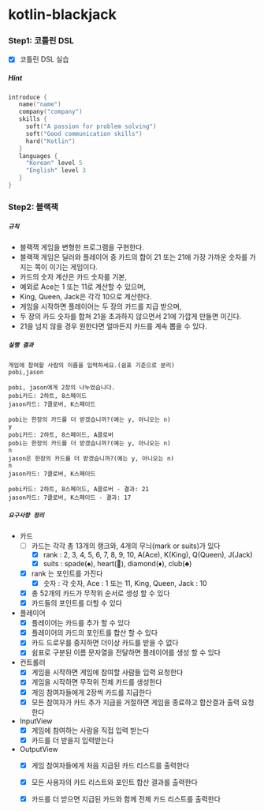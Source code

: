 # kotlin-blackjack

### Step1: 코틀린 DSL
- [x] 코틀린 DSL 실습

##### Hint
```kotlin
introduce {
   name("name")
   company("company")
   skills {
     soft("A passion for problem solving")
     soft("Good communication skills")
     hard("Kotlin")
   }
   languages {
     "Korean" level 5
     "English" level 3
   }
}
```

### Step2: 블랙잭

##### `규칙`
- 블랙잭 게임을 변형한 프로그램을 구현한다. 
- 블랙잭 게임은 딜러와 플레이어 중 카드의 합이 21 또는 21에 가장 가까운 숫자를 가지는 쪽이 이기는 게임이다.
- 카드의 숫자 계산은 카드 숫자를 기본, 
- 예외로 Ace는 1 또는 11로 계산할 수 있으며, 
- King, Queen, Jack은 각각 10으로 계산한다.
- 게임을 시작하면 플레이어는 두 장의 카드를 지급 받으며, 
- 두 장의 카드 숫자를 합쳐 21을 초과하지 않으면서 21에 가깝게 만들면 이긴다. 
- 21을 넘지 않을 경우 원한다면 얼마든지 카드를 계속 뽑을 수 있다.

##### `실행 결과`
```text
게임에 참여할 사람의 이름을 입력하세요.(쉼표 기준으로 분리)
pobi,jason

pobi, jason에게 2장의 나누었습니다.
pobi카드: 2하트, 8스페이드
jason카드: 7클로버, K스페이드

pobi는 한장의 카드를 더 받겠습니까?(예는 y, 아니오는 n)
y
pobi카드: 2하트, 8스페이드, A클로버
pobi는 한장의 카드를 더 받겠습니까?(예는 y, 아니오는 n)
n
jason은 한장의 카드를 더 받겠습니까?(예는 y, 아니오는 n)
n
jason카드: 7클로버, K스페이드

pobi카드: 2하트, 8스페이드, A클로버 - 결과: 21
jason카드: 7클로버, K스페이드 - 결과: 17
```

##### `요구사항 정리`
- 카드
  - [ ] 카드는 각각 총 13개의 랭크와, 4개의 무늬(mark or suits)가 있다
    - [x] rank : 2, 3, 4, 5, 6, 7, 8, 9, 10, A(Ace), K(King), Q(Queen), J(Jack)
    - [x] suits : spade(♠️), heart(🖤), diamond(♦️), club(♣️)
  - [x] rank 는 포인트를 가진다 
    - [x] 숫자 : 각 숫자, Ace : 1 또는 11, King, Queen, Jack : 10
  - [x] 총 52개의 카드가 무작위 순서로 생성 할 수 있다
  - [x] 카드들의 포인트를 더할 수 있다
- 플레이어
  - [x] 플레이어는 카드를 추가 할 수 있다
  - [x] 플레이어의 카드의 포인트를 합산 할 수 있다
  - [x] 카드 드로우를 중지하면 더이상 카드를 받을 수 없다
  - [x] 쉼표로 구분된 이름 문자열을 전달하면 플레이어를 생성 할 수 있다
- 컨트롤러
  - [x] 게임을 시작하면 게임에 참여할 사람들 입력 요청한다 
  - [x] 게임을 시작하면 무작위 전체 카드를 생성한다
  - [x] 게임 참여자들에게 2장씩 카드를 지급한다
  - [x] 모든 참여자가 카드 추가 지급을 거절하면 게임을 종료하고 합산결과 출력 요청한다
- InputView 
  - [x] 게임에 참여하는 사람을 직접 입력 받는다
  - [x] 카드를 더 받을지 입력받는다
- OutputView
  - [x] 게임 참여자들에게 처음 지급된 카드 리스트를 출력한다
  - [x] 모든 사용자의 카드 리스트와 포인트 합산 결과를 출력한다
  - [x] 카드를 더 받으면 지급된 카드와 함께 전체 카드 리스트를 출력한다
     
